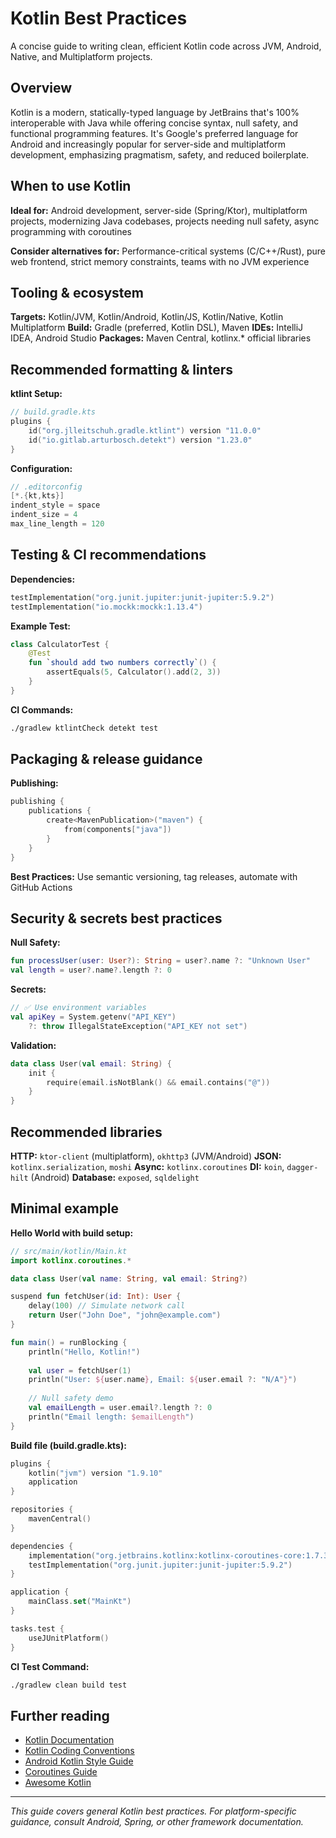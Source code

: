 # Kotlin Best Practices

A concise guide to writing clean, efficient Kotlin code across JVM, Android, Native, and Multiplatform projects.

## Overview

Kotlin is a modern, statically-typed language by JetBrains that's 100% interoperable with Java while offering concise syntax, null safety, and functional programming features. It's Google's preferred language for Android and increasingly popular for server-side and multiplatform development, emphasizing pragmatism, safety, and reduced boilerplate.

## When to use Kotlin

**Ideal for:** Android development, server-side (Spring/Ktor), multiplatform projects, modernizing Java codebases, projects needing null safety, async programming with coroutines

**Consider alternatives for:** Performance-critical systems (C/C++/Rust), pure web frontend, strict memory constraints, teams with no JVM experience

## Tooling & ecosystem

**Targets:** Kotlin/JVM, Kotlin/Android, Kotlin/JS, Kotlin/Native, Kotlin Multiplatform
**Build:** Gradle (preferred, Kotlin DSL), Maven
**IDEs:** IntelliJ IDEA, Android Studio
**Packages:** Maven Central, kotlinx.* official libraries

## Recommended formatting & linters

**ktlint Setup:**
```kotlin
// build.gradle.kts
plugins {
    id("org.jlleitschuh.gradle.ktlint") version "11.0.0"
    id("io.gitlab.arturbosch.detekt") version "1.23.0"
}
```

**Configuration:**
```kotlin
// .editorconfig
[*.{kt,kts}]
indent_style = space
indent_size = 4
max_line_length = 120
```

## Testing & CI recommendations

**Dependencies:**
```kotlin
testImplementation("org.junit.jupiter:junit-jupiter:5.9.2")
testImplementation("io.mockk:mockk:1.13.4")
```

**Example Test:**
```kotlin
class CalculatorTest {
    @Test
    fun `should add two numbers correctly`() {
        assertEquals(5, Calculator().add(2, 3))
    }
}
```

**CI Commands:**
```bash
./gradlew ktlintCheck detekt test
```

## Packaging & release guidance

**Publishing:**
```kotlin
publishing {
    publications {
        create<MavenPublication>("maven") {
            from(components["java"])
        }
    }
}
```

**Best Practices:** Use semantic versioning, tag releases, automate with GitHub Actions

## Security & secrets best practices

**Null Safety:**
```kotlin
fun processUser(user: User?): String = user?.name ?: "Unknown User"
val length = user?.name?.length ?: 0
```

**Secrets:**
```kotlin
// ✅ Use environment variables
val apiKey = System.getenv("API_KEY") 
    ?: throw IllegalStateException("API_KEY not set")
```

**Validation:**
```kotlin
data class User(val email: String) {
    init {
        require(email.isNotBlank() && email.contains("@"))
    }
}
```

## Recommended libraries

**HTTP:** `ktor-client` (multiplatform), `okhttp3` (JVM/Android)
**JSON:** `kotlinx.serialization`, `moshi`
**Async:** `kotlinx.coroutines`
**DI:** `koin`, `dagger-hilt` (Android)
**Database:** `exposed`, `sqldelight`

## Minimal example

**Hello World with build setup:**

```kotlin
// src/main/kotlin/Main.kt
import kotlinx.coroutines.*

data class User(val name: String, val email: String?)

suspend fun fetchUser(id: Int): User {
    delay(100) // Simulate network call
    return User("John Doe", "john@example.com")
}

fun main() = runBlocking {
    println("Hello, Kotlin!")
    
    val user = fetchUser(1)
    println("User: ${user.name}, Email: ${user.email ?: "N/A"}")
    
    // Null safety demo
    val emailLength = user.email?.length ?: 0
    println("Email length: $emailLength")
}
```

**Build file (build.gradle.kts):**
```kotlin
plugins {
    kotlin("jvm") version "1.9.10"
    application
}

repositories {
    mavenCentral()
}

dependencies {
    implementation("org.jetbrains.kotlinx:kotlinx-coroutines-core:1.7.3")
    testImplementation("org.junit.jupiter:junit-jupiter:5.9.2")
}

application {
    mainClass.set("MainKt")
}

tasks.test {
    useJUnitPlatform()
}
```

**CI Test Command:**
```bash
./gradlew clean build test
```

## Further reading

- [Kotlin Documentation](https://kotlinlang.org/docs/)
- [Kotlin Coding Conventions](https://kotlinlang.org/docs/coding-conventions.html)
- [Android Kotlin Style Guide](https://developer.android.com/kotlin/style-guide)
- [Coroutines Guide](https://kotlinlang.org/docs/coroutines-guide.html)
- [Awesome Kotlin](https://kotlin.link/)

---

*This guide covers general Kotlin best practices. For platform-specific guidance, consult Android, Spring, or other framework documentation.*
